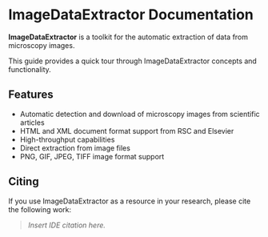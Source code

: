 # ImageDataExtractor Documentation


**ImageDataExtractor** is a toolkit for the automatic extraction of data from microscopy images.

This guide provides a quick tour through ImageDataExtractor concepts and functionality.

## Features

- Automatic detection and download of microscopy images from scientific articles
- HTML and XML document format support from RSC and Elsevier
- High-throughput capabilities
- Direct extraction from image files
- PNG, GIF, JPEG, TIFF image format support


## Citing

If you use ImageDataExtractor as a resource in your research, please cite the following work:

> *Insert IDE citation here.* 
